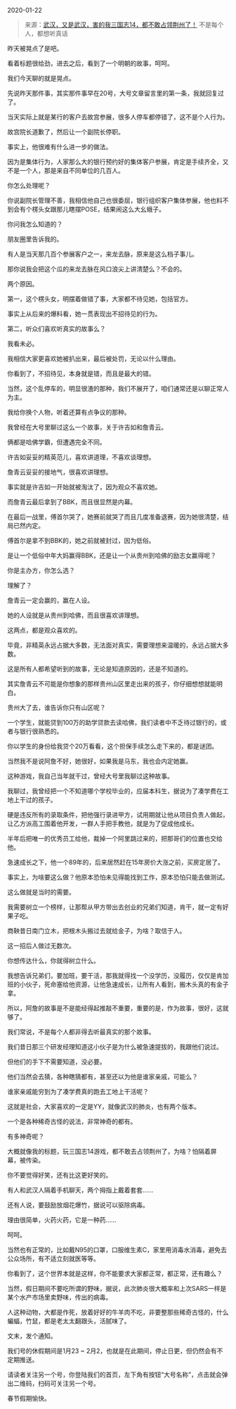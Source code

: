 2020-01-22

> 来源：[武汉，又是武汉，害的我三国志14，都不敢占领荆州了！](http://mp.weixin.qq.com/s?__biz=MzU3NDc5Nzc0NQ==&mid=2247486331&idx=1&sn=8926935f08cd53aa0b76f3c78b9938b8&chksm=fd2da9a5ca5a20b3013a059a6c9d51f35622f1afbea55030ea99ff97a3b1826d0bb6f2ccaded&scene=27#wechat_redirect)
> 不是每个人，都想听真话

昨天被晃点了是吧。

  

看着标题很给劲，进去之后，看到了一个明朝的故事，呵呵。

  

我们今天聊的就是晃点。

  

先说昨天那件事，其实那件事早在20号，大号文章留言里的第一条，我就回复过了。

  

当天实际上就是某行的客户去故宫参展，很多人停车都停错了，这不是个人行为。

  

故宫院长道歉了，然后让一个副院长停职。

  

事实上，他很难有什么进一步的做法。

  

因为是集体行为，人家那么大的银行预约好的集体客户参展，肯定是手续齐全，又不是一个人，那是来自不同单位的几百人。

  

你怎么处理呢？

  

你说副院长管理不善，我相信他自己也很委屈，银行组织客户集体参展，他也料不到会有个楞头女跟那儿瞎摆POSE，结果闹这么大幺蛾子。

  

你问我怎么知道的？

  

朋友圈里告诉我的。

  

有人是当天那几百个参展客户之一，来龙去脉，原来是这么档子事儿。

  

那你说我会把这个瓜的来龙去脉在风口浪尖上讲清楚么？不会的。

  

两个原因。

  

第一，这个楞头女，明摆着做错了事，大家都不待见她，包括官方。

  

事实上从后来的爆料看，她一贯表现出不招待见的行为。

  

第二，听众们喜欢听真实的故事么？

  

我看未必。

  

我相信大家更喜欢她被扒出来，最后被处罚，无论以什么理由。  

  

你看到了，不招待见，本身就是错，而且是最大的错。

  

当然，这个乱停车的，明显很渣的那种，我们不展开了，咱们通常还是以聊正常人为主。

  

我给你换个人物，听着还算有点争议的那种。

  

我曾经在大号里聊过这么一个故事，关于许吉如和詹青云。

  

俩都是哈佛学霸，但遭遇完全不同。

  

许吉如妥妥的精英范儿，喜欢讲道理，不喜欢谈理想。

  

詹青云妥妥的接地气，很喜欢讲理想。

  

事实就是许吉如一开始就被淘汰了，因为观众不喜欢她。  

  

而詹青云最后拿到了BBK，而且很显然是内幕。

  

在最后一战里，傅首尔哭了，她赛前就哭了而且几度准备退赛，因为她很清楚，结局已然内定。

  

傅首尔是拿不到BBK的，她之前就被封过，因为低俗。

  

是让一个低俗中年大妈赢得BBK，还是让一个从贵州到哈佛的励志女赢得呢？

  

你是主办方，你怎么选？

  

理解了？

  

詹青云一定会赢的，赢在人设。

  

她的人设就是从贵州到哈佛，而且很喜欢讲理想。

  

这两点，都是观众喜欢的。

  

毕竟，非精英永远占据大多数，无法面对真实，需要理想来温暖的，永远占据大多数。  

  

这是所有人都希望听到的故事，无论是知道原因的，还是不知道的。

  

其实詹青云不可能是你想象的那样贵州山区里走出来的孩子，你仔细想想就能明白。

  

贵州大了去，谁告诉你只有山区呢？

  

一个学生，就能贷到100万的助学贷款去读哈佛，我们读者中不乏待过银行的，或者与银行很熟悉的。

  

你以学生的身份给我贷个20万看看，这个担保手续怎么走下来的，都是谜团。

  

当然我不是说阿詹不好，她很好，如果我是马东，我也会内定她赢。

  

这种游戏，我自己当年就干过，曾经大号里我聊过这种故事。

  

我聊过，我曾经把一个不知道哪个学校毕业的，应届本科生，据说为了凑学费在工地上干过的孩子。

  

硬是违反所有的录取条件，把他强行录进甲方，试用期就让他从项目负责人做起，让乙方派高工围着他开发，一群人手把手教他，就是为了促成他成长。

  

半年后把唯一的优秀员工给他，裁掉一个阿里跳过来的，把那哥们的位置也交给他。

  

急速成长之下，他一个89年的，后来居然赶在15年房价大涨之前，买房定居了。

  

事实上，为啥要这么做？他原本恐怕未见得能找到工作，原本恐怕只能去做测试。

  

这么做就是当时的需要。

  

我需要树立一个榜样，让那帮从甲方带出去创业的兄弟们知道，肯干，就一定有好果子吃。

  

商鞅昔日南门立木，把根木头搬过去就给金子，为啥？取信于人。

  

这一招后人做过无数次。

  

你想传达什么，你就得树立什么。

  

我想告诉兄弟们，要加班，要干活，那我就得找一个没学历，没履历，仅仅是肯加班的小伙子，死命塞给他资源，让他急速成长，让所有人看到，搬木头真的有金子拿。

  

所以，阿詹的故事是不是能经得起推敲不重要，重要的是，作为故事，很好，这就够了。

  

我们常说，不是每个人都非得去听最真实的那个故事。

  

我们昔日那三个研发经理知道这小伙子是为什么被急速提拔的，我跟他们说过。

  

但他们的手下不需要知道，没必要。

  

他们当然会去猜，各种瞎猜都有，甚至还以为他是谁家亲戚，可能么？

  

谁家亲戚能穷到为了凑学费真的跑去工地上干活呢？

  

这就是社会，大家喜欢的一定是YY，就像武汉的肺炎，也有两个版本。

  

一个是各种稀奇古怪的说法，非常神奇的都有。

  

有多神奇呢？

  

大概就像我的标题，玩三国志14游戏，都不敢去占领荆州了，为啥？怕隔着屏幕，被传染。

  

你不要觉得好笑，还有比这更好笑的。

  

有人和武汉人隔着手机聊天，两个拇指上戴着套套......

  

还有人说，要鼓励放烟花爆竹，据说可以驱除病毒。

  

理由很简单，火药火药，它是一种药......

  

呵呵。

  

当然也有正常的，比如戴N95的口罩，口服维生素C，家里用消毒水消毒，避免去公众场所，有不适立刻就医等等。

  

你看到了，这个世界本就是这样，你不能要求大家都正常，都正常，还有趣么？

  

当然，假日期间不要吃所谓的野味，据说，此次肺炎很大概率和上次SARS一样是某个水产市场里卖野味，传出的病毒。

  

人这种动物，大都是作死，放着好好的牛羊肉不吃，非要整那些稀奇古怪的，什么蝙蝠，竹鼠，都是老太太翻跟头，活腻味了。

  

文末，发个通知。

  

我们号的休假期间是1月23 ~ 2月2，也就是在此期间，停止日更，但仍然会有不定期推送。  

  

请读者关注另一个号，你登陆我们的首页，左下角有按钮“大号名称”，点击就会弹出二维码，扫码可关注另一个号。

  

春节假期愉快。

